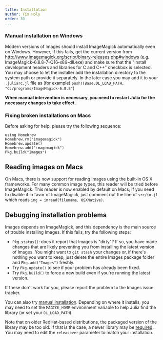 ```yaml
---
title: Installation
author: Tim Holy
order: 30
...
```


### Manual installation on Windows

Modern versions of Images should install ImageMagick automatically even on
Windows.  However, if this fails, get the current version from
http://www.imagemagick.org/script/binary-releases.php#windows
(e.g. ImageMagick-6.8.8-7-Q16-x86-dll.exe) and make sure that the "Install
development headers and libraries for C and C++" checkbox is selected.  You may
choose to let the installer add the installation directory to the system path or
provide it separately.  In the later case you may add it to your `.juliarc.jl`
file as (for example) `push!(Base.DL_LOAD_PATH,
"C:/programs/ImageMagick-6.8.8"`)

**When manual intervention is necessary, you need to restart Julia for the
  necessary changes to take effect.**

### Fixing broken installations on Macs

Before asking for help, please try the following sequence:

```{.julia execute="false"}
using Homebrew
Homebrew.rm("imagemagick")
Homebrew.update()
Homebrew.add("imagemagick")
Pkg.build("Images")
```

## Reading images on Macs

On Macs, there is now support for reading images using the built-in OS X
frameworks.  For many common image types, this reader will be tried before
ImageMagick.  This reader is now enabled by default on Macs; if you need to
disable it in favor of ImageMagick, just comment out the line of `src/io.jl`
which reads `img = imread(filename, OSXNative)`.

## Debugging installation problems

Images depends on ImageMagick, and this dependency is the main source of trouble
installing Images.  If this fails, try the following steps:
- `Pkg.status()`: does it report that Images is "dirty"? If so, you have made
  changes that are likely preventing you from installing the latest version of
  Images. You might want to `git stash` your changes or, if there's nothing you
  want to keep, just delete the entire Images package folder and
  `Pkg.add("Images")` freshly.
- Try `Pkg.update()` to see if your problem has already been fixed.
- Try `Pkg.build()` to force a new build even if you're running the latest
  version.

If these don't work for you, please report the problem to the Images issue
tracker.

You can also try
[manual installation](http://www.imagemagick.org/download/binaries/).  Depending
on where it installs, you may need to set the `MAGICK_HOME` environment variable
to help Julia find the library (or set your `DL_LOAD_PATH`).

Note that on older RedHat-based distributions, the packaged version of the
library may be too old.  If that is the case, a newer library may be
[required](http://dl.nux.ro/rpm/nux-imagemagick.repo).  You may need to edit the
`releasever` parameter to match your installation.
